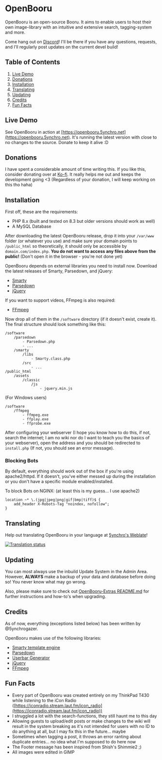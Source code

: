 # OpenBooru

OpenBooru is an open-source Booru. It aims to enable users to host their own image-library with an intuitive and extensive search, tagging-system and more.

Come hang out on [Discord](https://discord.5ynchro.net)! I'll be there if you have any questions, requests, and I'll regularly post updates on the current devel build!

## Table of Contents

1. [Live Demo](#live-demo)
2. [Donations](#donations)
3. [Installation](#installation)
4. [Translating](#translating)
5. [Updating](#updating)
6. [Credits](#credits)
7. [Fun Facts](#fun-facts)

## Live Demo

See OpenBooru in action at [https://openbooru.5ynchro.net](https://openbooru.5ynchro.net). It's running the latest version with close to no changes to the source. Donate to keep it alive :D

## Donations

I have spent a considerable amount of time writing this. If you like this, consider donating over at [Ko-fi](https://ko-fi.com/aetherwellen). It really helps me out and keeps the development going <3 (Regardless of your donation, I will keep working on this tho haha)

## Installation

First off, these are the requirements:

- PHP 8.x (built and tested on 8.3 but older versions should work as well)
- A MySQL Database

After downloading the latest OpenBooru release, drop it into your `/var/www` folder (or whatever you use) and make sure your domain points to `/public_html` so theoretically, it should only be accessible by `domain.com/index.php`. **You do not want to access any files above from the public!** (Don't open it in the browser - you're not done yet)

OpenBooru depends on external libraries you need to install now. Download the latest releases of Smarty, Parsedown, and jQuery:

- [Smarty](https://github.com/smarty-php/smarty/releases/latest)
- [Parsedown](https://github.com/erusev/parsedown/releases/latest)
- [jQuery](https://cdnjs.com/libraries/jquery)

If you want to support videos, FFmpeg is also required:

- [FFmpeg](https://ffmpeg.org/download.html)

Now drop all of them in the `/software` directory (if it doesn't exist, create it). The final structure should look something like this:

```
/software
    /parsedown
        - Parsedown.php
        - ...
    /smarty
        /libs
            - Smarty.class.php
        /src
            - ...
/public_html
    /assets
        /classic
            /js
                - jquery.min.js
```

(For Windows users)

```
/software
    /ffmpeg
        - ffmpeg.exe
        - ffplay.exe
        - ffprobe.exe
```

After configuring your webserver (I hope you know how to do this, if not, search the internet; I am no wiki nor do I want to teach you the basics of your webserver), open the address and you should be redirected to `install.php` (If not, you should see an error message).

### Blocking Bots

By default, everything should work out of the box if you're using apache2/httpd. If it doesn't, you've either messed up during the installation or you don't have a specific module enabled/installed.

To block Bots on NGINX: (at least this is my guess... I use apache2)

```
location ~* \.(jpg|jpeg|png|gif|bmp|tiff)$ {
    add_header X-Robots-Tag "noindex, nofollow";
}
```

## Translating

Help out translating OpenBooru in your language at [5ynchro's Weblate](https://translate.5ynchro.net)!

[![Translation status](https://translate.5ynchro.net/widget/openbooru/website/multi-auto.svg)](http://translate.5ynchro.net/engage/openbooru/)

## Updating

You can most always use the inbuild Update System in the Admin Area. However, **ALWAYS** make a backup of your data and database before doing so! You never know what may go wrong.

Also, please make sure to check out [OpenBooru-Extras README.md](https://github.com/5ynchrogazer/OpenBooru-Extras/blob/master/README.md) for further instructions and how-to's when upgrading.

## Credits

As of now, everything (exceptions listed below) has been written by @5ynchrogazer.

OpenBooru makes use of the following libraries:

- [Smarty template engine](https://github.com/smarty-php/smarty)
- [Parsedown](https://github.com/erusev/parsedown)
- [Userbar Generator](https://github.com/v1rx/userbar-generator)
- [jQuery](https://jquery.com)
- [FFmpeg](https://ffmpeg.org)

## Fun Facts

- Every part of OpenBooru was created entirely on my ThinkPad T430 while listening to the iCon Radio ([https://iconradio.stream.laut.fm/icon_radio](https://iconradio.stream.laut.fm/icon_radio))
- I struggled a lot with the search-functions, they still haunt me to this day
- Allowing guests to upload/edit posts or make changes to the wiki will result in the system breaking as it's not intended for users with no ID to do anything at all, but I may fix this in the future... maybe
- Sometimes when tagging a post, it throws an error ranting about duplicate entries... no idea what I'm supposed to do here now
- The Footer message has been inspired from Shish's Shimmie2 ;)
- All images were edited in GIMP
